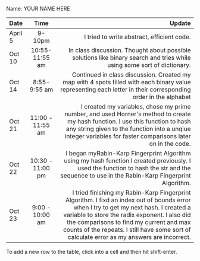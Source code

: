 Name: YOUR NAME HERE

| Date    |       Time       |                                                                                                                                                                                                                                                                                                                           Update |
|:--------|:----------------:|---------------------------------------------------------------------------------------------------------------------------------------------------------------------------------------------------------------------------------------------------------------------------------------------------------------------------------:|
| April 5 |      9-10pm      |                                                                                                                                                                                                                                                                                       I tried to write abstract, efficient code. |
| Oct 10  |  10:55-11:55 am  |                                                                                                                                                                                                          In class discussion. Thought about possible solutions like binary search and tries while using some sort of dictionary. |
| Oct 14  |   8:55-9:55 am   |                                                                                                                                                                   Continued in class discussion. Created my map with 4 spots filled with each binary value representing each letter in their corresponding order in the alphabet |
| Oct 21  | 11:00 - 11:55 am |                                                                                    I created my variables, chose my prime number, and used Horner's method to create my hash function. I use this function to hash any string given to the function into a unqiue integer variables for faster comparisons later on in the code. |
| Oct 22  | 10:30 - 11:00 pm |                                                                                                                                     I began myRabin-Karp Fingerprint Algorithm using my hash function I created previously. I used the function to hash the str and the sequence to use in the Rabin-Karp Fingerprint Algorithm. |
| Oct 23  | 9:00 - 10:00 am  | I tried finishing my Rabin-Karp Fingerprint Algorithm. I fixd an index out of bounds error when I try to get my next hash. I created a variable to store the radix exponent. I also did the comparisons to find my current and max counts of the repeats. I still have some sort of calculate error as my answers are incorrect. |


To add a new row to the table, click into a cell and then hit shift-enter.
